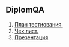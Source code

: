 ## **DiplomQA**

1. [План тестиования.](https://github.com/samDarya17/DiplomQa/blob/master/docs/Plan.md)
2. [Чек лист.](https://github.com/samDarya17/DiplomQa/blob/master/docs/chek.md)
3. [Презентация ](https://docs.google.com/presentation/d/1pHfDYxwzpQtflJdbGWFGYb3qnLoLK7TH2fUygUv64Jw/edit#slide=id.g280bb0e0f2e_0_16)





